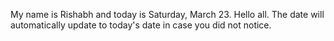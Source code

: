My name is Rishabh and today is Saturday, March 23. Hello all. The date will automatically update to today's date in case you did not notice.
